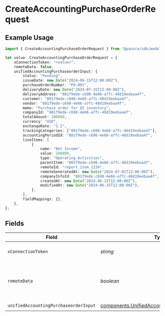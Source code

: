 # CreateAccountingPurchaseOrderRequest

## Example Usage

```typescript
import { CreateAccountingPurchaseOrderRequest } from "@panora/sdk/models/operations";

let value: CreateAccountingPurchaseOrderRequest = {
    xConnectionToken: "<value>",
    remoteData: false,
    unifiedAccountingPurchaseorderInput: {
        status: "Pending",
        issueDate: new Date("2024-06-15T12:00:00Z"),
        purchaseOrderNumber: "PO-001",
        deliveryDate: new Date("2024-07-15T12:00:00Z"),
        deliveryAddress: "801f9ede-c698-4e66-a7fc-48d19eebaa4f",
        customer: "801f9ede-c698-4e66-a7fc-48d19eebaa4f",
        vendor: "801f9ede-c698-4e66-a7fc-48d19eebaa4f",
        memo: "Purchase order for Q3 inventory",
        companyId: "801f9ede-c698-4e66-a7fc-48d19eebaa4f",
        totalAmount: 100000,
        currency: "USD",
        exchangeRate: "1.2",
        trackingCategories: ["801f9ede-c698-4e66-a7fc-48d19eebaa4f"],
        accountingPeriodId: "801f9ede-c698-4e66-a7fc-48d19eebaa4f",
        lineItems: [
            {
                name: "Net Income",
                value: 100000,
                type: "Operating Activities",
                parentItem: "801f9ede-c698-4e66-a7fc-48d19eebaa4f",
                remoteId: "report_item_1234",
                remoteGeneratedAt: new Date("2024-07-01T12:00:00Z"),
                companyInfoId: "801f9ede-c698-4e66-a7fc-48d19eebaa4f",
                createdAt: new Date("2024-06-15T12:00:00Z"),
                modifiedAt: new Date("2024-06-15T12:00:00Z"),
            },
        ],
        fieldMappings: {},
    },
};
```

## Fields

| Field                                                                                                            | Type                                                                                                             | Required                                                                                                         | Description                                                                                                      | Example                                                                                                          |
| ---------------------------------------------------------------------------------------------------------------- | ---------------------------------------------------------------------------------------------------------------- | ---------------------------------------------------------------------------------------------------------------- | ---------------------------------------------------------------------------------------------------------------- | ---------------------------------------------------------------------------------------------------------------- |
| `xConnectionToken`                                                                                               | *string*                                                                                                         | :heavy_check_mark:                                                                                               | The connection token                                                                                             |                                                                                                                  |
| `remoteData`                                                                                                     | *boolean*                                                                                                        | :heavy_minus_sign:                                                                                               | Set to true to include data from the original Accounting software.                                               | false                                                                                                            |
| `unifiedAccountingPurchaseorderInput`                                                                            | [components.UnifiedAccountingPurchaseorderInput](../../models/components/unifiedaccountingpurchaseorderinput.md) | :heavy_check_mark:                                                                                               | N/A                                                                                                              |                                                                                                                  |